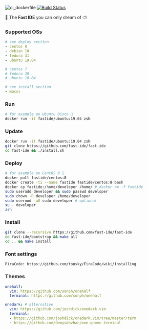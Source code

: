 ![ci_dockerfile](https://github.com/fast-ide/fast-ide/workflows/ci_dockerfile/badge.svg?branch=master)
[![Build Status](https://travis-ci.org/fast-ide/fast-ide.svg?branch=master)](https://travis-ci.org/fast-ide/fast-ide)

💨 The **Fast IDE** you can only dream of ⛅

### Supported OSs

```yaml
# see deploy section
- centos 8
- debian 10
- fedora 31
- ubuntu 19.04

# centos 7
# fedora 30
# ubuntu 18.04
```

```yaml
# see install section
- macos
```

### Run

```sh
# for example on Ubuntu Disco 🕺
docker run -it fastide/ubuntu:19.04 zsh
```

### Update

```sh
docker run -it fastide/ubuntu:19.04 zsh
git clone https://github.com/fast-ide/fast-ide
cd fast-ide && ./install.sh
```

### Deploy

```sh
# for example on CentOS 8 🐧
docker pull fastide/centos:8
docker create -ti --name fastide fastide/centos:8 bash
docker cp fastide:/home/developer /home/ # docker rm -f fastide
sudo useradd developer && sudo passwd developer
sudo chown -R developer /home/developer
sudo usermod -aG sudo developer # optional
su - developer
zsh
```

### Install

```sh
git clone --recursive https://github.com/fast-ide/fast-ide
cd fast-ide/bootstrap && make all
cd .. && make install
```

### Font settings

```
FiraCode: https://github.com/tonsky/FiraCode/wiki/Installing
```

### Themes

```yaml
onehalf:
  vim: https://github.com/sonph/onehalf
  terminal: https://github.com/sonph/onehalf

onedark: # alternative
  vim: https://github.com/joshdick/onedark.vim
  terminal: 
  - https://github.com/joshdick/onedark.vim/tree/master/term
  - https://github.com/denysdovhan/one-gnome-terminal
```
